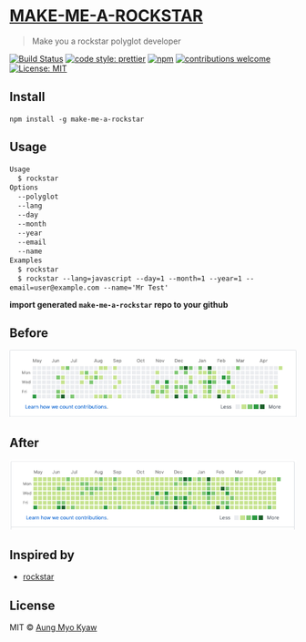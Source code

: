 # [ MAKE-ME-A-ROCKSTAR ][make-me-a-rockstar]

> Make you a rockstar polyglot developer

[![Build Status][travis]][travis-url]
[![code style: prettier][prettier]][prettier-url]
[![npm][npm-download]][npm-dl-url]
[![contributions welcome][contri]][contri-url]
[![License: MIT][license]][license-url]

## Install

```shell
npm install -g make-me-a-rockstar
```

## Usage

```shell
Usage
  $ rockstar
Options
  --polyglot
  --lang
  --day
  --month
  --year
  --email
  --name
Examples
  $ rockstar
  $ rockstar --lang=javascript --day=1 --month=1 --year=1 --email=user@example.com --name='Mr Test'
```

**import generated `make-me-a-rockstar` repo to your github**

## Before

[![screenshot-before][screenshot-before]][screenshot-url]

## After

[![screenshot-after][screenshot-after]][screenshot-url]

## Inspired by

- [ rockstar ][inspired-by]

## License

MIT © [Aung Myo Kyaw](https://github.com/AungMyoKyaw)

[inspired-by]: https://github.com/avinassh/rockstar
[make-me-a-rockstar]: https://github.com/AungMyoKyaw/make-me-a-rockstar
[screenshot-before]: ./assets/before.png
[screenshot-after]: ./assets/after.png
[screenshot-url]: #
[contri]: https://img.shields.io/badge/contributions-welcome-brightgreen.svg?style=flat-square
[contri-url]: https://github.com/AungMyoKyaw/make-me-a-rockstar/issues
[travis]: https://img.shields.io/travis/AungMyoKyaw/make-me-a-rockstar/master.svg?style=flat-square
[travis-url]: https://travis-ci.org/AungMyoKyaw/make-me-a-rockstar
[npm-download]: https://img.shields.io/npm/dt/make-me-a-rockstar.svg?style=flat-square
[npm-dl-url]: https://www.npmjs.com/package/make-me-a-rockstar
[license]: https://img.shields.io/badge/License-MIT-brightgreen.svg?style=flat-square
[license-url]: https://opensource.org/licenses/MIT
[prettier]: https://img.shields.io/badge/code_style-prettier-ff69b4.svg?style=flat-square
[prettier-url]: https://github.com/prettier/prettier

